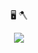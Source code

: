 
<p align="center"> 🖥 🪓
<p align="center">
  <a href="https://skillicons.dev">
    <img src="https://skillicons.dev/icons?i=ruby,rails,postgres,js,vue,docker,gitlab,kubernetes" />
  </a>
</p>




<!--
**emfy0/emfy0** is a ✨ _special_ ✨ repository because its `README.md` (this file) appears on your GitHub profile.


Here are some ideas to get you started:

- 🔭 I’m currently working on ...
- 🌱 I’m currently learning ...
- 👯 I’m looking to collaborate on ...
- 🤔 I’m looking for help with ...
- 💬 Ask me about ...
- 📫 How to reach me: ...
- 😄 Pronouns: ...
- ⚡ Fun fact: ...
-->
